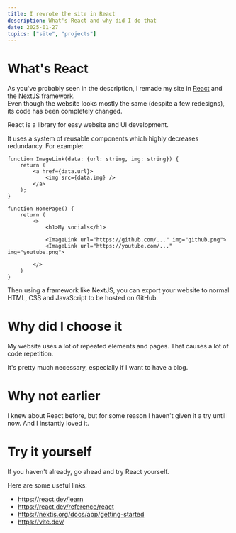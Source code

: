 ```yaml
---
title: I rewrote the site in React
description: What's React and why did I do that
date: 2025-01-27
topics: ["site", "projects"]
---
```



# What's React
As you've probably seen in the description, I remade my site in [React](https://react.dev/) and the [NextJS](https://nextjs.org/) framework. <br/>
Even though the website looks mostly the same (despite a few redesigns), its code has been completely changed.

React is a library for easy website and UI development.

It uses a system of reusable components which highly decreases redundancy. 
For example:

```tsx
function ImageLink(data: {url: string, img: string}) {
    return (
        <a href={data.url}>
            <img src={data.img} />    
        </a>
    );
}
```
```tsx
function HomePage() {
    return (
        <>
            <h1>My socials</h1>

            <ImageLink url="https://github.com/..." img="github.png">
            <ImageLink url="https://youtube.com/..." img="youtube.png">
            
        </>
    )
}
```

Then using a framework like NextJS, you can export your website to normal HTML, CSS and JavaScript to be hosted on GitHub.

# Why did I choose it

My website uses a lot of repeated elements and pages. That causes a lot of code repetition.

It's pretty much necessary, especially if I want to have a blog.

# Why not earlier

I knew about React before, but for some reason I haven't given it a try until now.
And I instantly loved it.

# Try it yourself
If you haven't already, go ahead and try React yourself.

Here are some useful links:
- https://react.dev/learn
- https://react.dev/reference/react
- https://nextjs.org/docs/app/getting-started
- https://vite.dev/